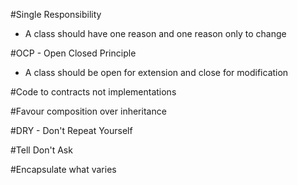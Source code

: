 #Single Responsibility

* A class should have one reason and one reason only to change

#OCP - Open Closed Principle

* A class should be open for extension and close for modification

#Code to contracts not implementations

#Favour composition over inheritance

#DRY - Don't Repeat Yourself

#Tell Don't Ask

#Encapsulate what varies
